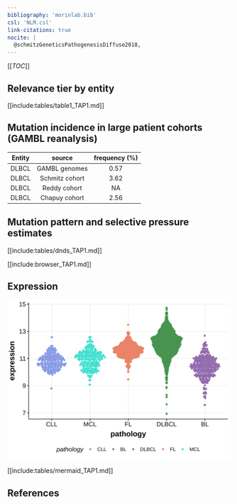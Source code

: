 ```yaml
---
bibliography: 'morinlab.bib'
csl: 'NLM.csl'
link-citations: true
nocite: |
  @schmitzGeneticsPathogenesisDiffuse2018, 
---
```

[[_TOC_]]


## Relevance tier by entity

[[include:tables/table1_TAP1.md]]

## Mutation incidence in large patient cohorts (GAMBL reanalysis)

|Entity|source        |frequency (%)|
|:------:|:--------------:|:-------------:|
|DLBCL |GAMBL genomes |0.57         |
|DLBCL |Schmitz cohort|3.62         |
|DLBCL |Reddy cohort  |  NA         |
|DLBCL |Chapuy cohort |2.56         |

## Mutation pattern and selective pressure estimates

[[include:tables/dnds_TAP1.md]]

[[include:browser_TAP1.md]]

## Expression
![](images/gene_expression/TAP1_by_pathology.svg)
<!-- ORIGIN: schmitzGeneticsPathogenesisDiffuse2018a -->
<!-- DLBCL: schmitzGeneticsPathogenesisDiffuse2018a -->

[[include:tables/mermaid_TAP1.md]]

## References

